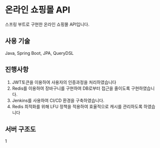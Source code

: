 # 온라인 쇼핑몰 API
스프링 부트로 구현한 온라인 쇼핑몰 API입니다.

## 사용 기술
Java, Spring Boot, JPA, QueryDSL

## 진행사항
1) JWT토큰을 이용하여 사용자의 인증과정을 처리하였습니다
2) Redis를 이용하여 장바구니를 구현하여 DB로부터 접근을 줄이도록 구현하였습니다.
3) Jenkins를 사용하여 CI/CD 환경을 구축하였습니다.
4) Redis 최적화를 위해 LFU 정책을 적용하여 효율적으로 캐시를 관리하도록 하였습니다

## 서버 구조도
1


